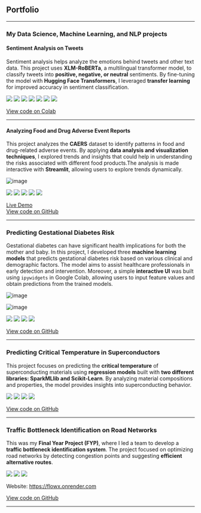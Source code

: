 ## Portfolio

---

### My Data Science, Machine Learning, and NLP projects

#### Sentiment Analysis on Tweets
Sentiment analysis helps analyze the emotions behind tweets and other text data. This project uses **XLM-RoBERTa**, a multilingual transformer model, to classify tweets into **positive, negative, or neutral** sentiments. By fine-tuning the model with **Hugging Face Transformers**, I leveraged **transfer learning** for improved accuracy in sentiment classification.

[![](https://img.shields.io/badge/Python-white?logo=Python)](#) 
[![](https://img.shields.io/badge/Jupyter-white?logo=Jupyter)](#) 
[![](https://img.shields.io/badge/PyTorch-white?logo=pytorch)](#) 
[![](https://img.shields.io/badge/Scikit--Learn-white?logo=scikit-learn)](#) [![](https://img.shields.io/badge/Pandas-white?logo=pandas)](#) [![](https://img.shields.io/badge/Transformers-white?logo=huggingface)](#) [![](https://img.shields.io/badge/Google_Colab-white?logo=googlecolab)](#)   

[View code on Colab](https://colab.research.google.com/drive/1qi4-L64tRhg77KlUDcRQ30YumhS8d23F?usp=drive_link)

---
#### Analyzing Food and Drug Adverse Event Reports
This project analyzes the **CAERS** dataset to identify patterns in food and drug-related adverse events. By applying **data analysis and visualization techniques**, I explored trends and insights that could help in understanding the risks associated with different food products.The analysis is made interactive with **Streamlit**, allowing users to explore trends dynamically.

![image](https://github.com/user-attachments/assets/6592079a-8b8f-4ab9-ab95-82d0e1f491d5)

[![](https://img.shields.io/badge/Python-white?logo=Python)](#)  [![](https://img.shields.io/badge/Pandas-white?logo=pandas)](#)  [![](https://img.shields.io/badge/Matplotlib-white?logo=matplotlib)](#)  [![](https://img.shields.io/badge/NumPy-white?logo=numpy)](#)  [![](https://img.shields.io/badge/Streamlit-white?logo=streamlit)](#)  


[Live Demo](https://caersdataanalysis-7n5aoec4hcbjqepknn4vbf.streamlit.app/)  
[View code on GitHub](https://github.com/tmilen/CAERSDataAnalysis)

---
### Predicting Gestational Diabetes Risk  
Gestational diabetes can have significant health implications for both the mother and baby. In this project, I developed three **machine learning models** that predicts gestational diabetes risk based on various clinical and demographic factors. The model aims to assist healthcare professionals in early detection and intervention. Moreover, a simple **interactive UI** was built using `ipywidgets` in Google Colab, allowing users to input feature values and obtain predictions from the trained models.

![image](https://github.com/user-attachments/assets/3f2071af-8019-40a3-9b1e-429710295f4d)

![image](https://github.com/user-attachments/assets/5cd9da51-6db4-4b13-9203-48ab0e6db91d)

[![](https://img.shields.io/badge/Python-white?logo=Python)](#)  [![](https://img.shields.io/badge/Pandas-white?logo=pandas)](#)  [![](https://img.shields.io/badge/Scikit--Learn-white?logo=scikit-learn)](#)  [![](https://img.shields.io/badge/Matplotlib-white?logo=matplotlib)](#)  

[View code on GitHub](https://github.com/tmilen/Gestational-Diabetes-Prediction)

---
### Predicting Critical Temperature in Superconductors   
This project focuses on predicting the **critical temperature** of superconducting materials using **regression models** built with **two different libraries: SparkMLlib and Scikit-Learn**. By analyzing material compositions and properties, the model provides insights into superconducting behavior.

[![](https://img.shields.io/badge/Python-white?logo=Python)](#)  [![](https://img.shields.io/badge/NumPy-white?logo=numpy)](#)  [![](https://img.shields.io/badge/Pandas-white?logo=pandas)](#)  [![](https://img.shields.io/badge/Scikit--Learn-white?logo=scikit-learn)](#)  

[View code on GitHub](https://github.com/tmilen/critical-temp-prediction)

---
### Traffic Bottleneck Identification on Road Networks  
This was my **Final Year Project (FYP)**, where I led a team to develop a **traffic bottleneck identification system**. The project focused on optimizing road networks by detecting congestion points and suggesting **efficient alternative routes**. 

[![](https://img.shields.io/badge/Python-white?logo=Python)](#)  [![](https://img.shields.io/badge/PyTorch-white?logo=pytorch)](#)  [![](https://img.shields.io/badge/NetworkX-white?logo=networkx)](#) 

Website: https://flowx.onrender.com

[View code on GitHub](https://github.com/tmilen/FYP-Road-Network)

---




